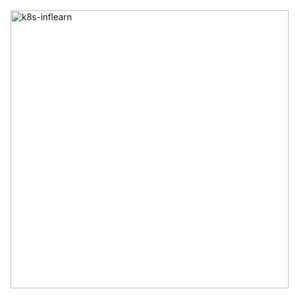 <img width="445" alt="k8s-inflearn" src="https://user-images.githubusercontent.com/46305139/95684735-84255480-0c2e-11eb-9c12-bf1313fb78e1.png">
